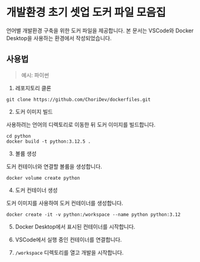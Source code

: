 # 개발환경 초기 셋업 도커 파일 모음집

언어별 개발환경 구축을 위한 도커 파일을 제공합니다.
본 문서는 VSCode와 Docker Desktop을 사용하는 환경에서 작성되었습니다.

## 사용법

> 예시: 파이썬

1. 레포지토리 클론

``` shell
git clone https://github.com/ChoriDev/dockerfiles.git
```

2. 도커 이미지 빌드

사용하려는 언어의 디렉토리로 이동한 뒤 도커 이미지를 빌드합니다.

``` shell
cd python
docker build -t python:3.12.5 .
```

3. 볼륨 생성

도커 컨테이너와 연결할 볼륨을 생성합니다.

``` shell
docker volume create python
```

4. 도커 컨테이너 생성

도커 이미지를 사용하여 도커 컨테이너를 생성합니다.

``` shell
docker create -it -v python:/workspace --name python python:3.12
```

5. Docker Desktop에서 표시된 컨테이너를 시작합니다.

6. VSCode에서 실행 중인 컨테이너를 연결합니다.

7. `/workspace` 디렉토리를 열고 개발을 시작합니다.